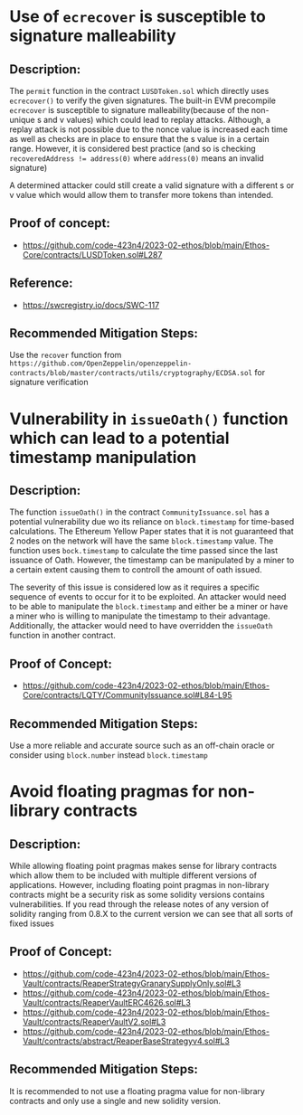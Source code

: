 Use of `ecrecover` is susceptible to signature malleability
=====================================
Description:
-------------
The `permit` function in the contract `LUSDToken.sol` which directly uses `ecrecover()` to verify the given signatures. The built-in EVM precompile `ecrecover` is susceptible to signature malleability(because of the non-unique s and v values) which could lead to replay attacks. Although, a replay attack is not possible due to the nonce value is increased each time as well as checks are in place to ensure that the s value is in a certain range. However, it is considered best practice  (and so is checking `recoveredAddress != address(0)` where `address(0)` means an invalid signature)

A determined attacker could still create a valid signature with a different s or v value which would allow them to transfer more tokens than intended.

 Proof of concept:
--------------------
* https://github.com/code-423n4/2023-02-ethos/blob/main/Ethos-Core/contracts/LUSDToken.sol#L287

Reference:
-----------
* https://swcregistry.io/docs/SWC-117

Recommended Mitigation Steps:
------------------------------------
Use the `recover` function from `https://github.com/OpenZeppelin/openzeppelin-contracts/blob/master/contracts/utils/cryptography/ECDSA.sol` for signature verification




Vulnerability in `issueOath()` function which can lead to a potential timestamp manipulation
===========================================================
Description:
-------------
The function `issueOath()` in the contract `CommunityIssuance.sol` has a potential vulnerability due wo its reliance on `block.timestamp` for  time-based calculations. The Ethereum Yellow Paper states that it is not guaranteed that 2 nodes on the network will have the same `block.timestamp` value. The function uses `bock.timestamp` to calculate the time passed since the last issuance of Oath. However, the timestamp can be manipulated by a miner to a certain extent causing them to controll the amount of oath issued.

 The severity of this issue is considered low as it requires a specific sequence of events to occur for it to be exploited. An attacker would need to be able to manipulate the `block.timestamp` and either be a miner or have a miner who is willing to manipulate the timestamp to their advantage. Additionally, the attacker would need to have overridden the `issueOath` function in another contract.

Proof of Concept:
--------------------
* https://github.com/code-423n4/2023-02-ethos/blob/main/Ethos-Core/contracts/LQTY/CommunityIssuance.sol#L84-L95

Recommended Mitigation Steps:
------------------------------------
Use a more reliable and accurate source such as an off-chain oracle or consider using `block.number` instead `block.timestamp`


Avoid floating pragmas for non-library contracts
===============================
Description:
-------------
While allowing floating point pragmas makes sense for library contracts which allow them to be included with multiple different versions of applications. However, including floating point pragmas in non-library contracts might be a security risk as some solidity versions contains vulnerabilities. If you read through the release notes of any version of solidity ranging from 0.8.X to the current version we can see that all sorts of fixed issues

Proof of Concept:
-------------------
* https://github.com/code-423n4/2023-02-ethos/blob/main/Ethos-Vault/contracts/ReaperStrategyGranarySupplyOnly.sol#L3
* https://github.com/code-423n4/2023-02-ethos/blob/main/Ethos-Vault/contracts/ReaperVaultERC4626.sol#L3
* https://github.com/code-423n4/2023-02-ethos/blob/main/Ethos-Vault/contracts/ReaperVaultV2.sol#L3
* https://github.com/code-423n4/2023-02-ethos/blob/main/Ethos-Vault/contracts/abstract/ReaperBaseStrategyv4.sol#L3

Recommended Mitigation Steps:
-----------------------------------
It is recommended to not use a floating pragma value for non-library contracts and only use a single and new solidity version. 


